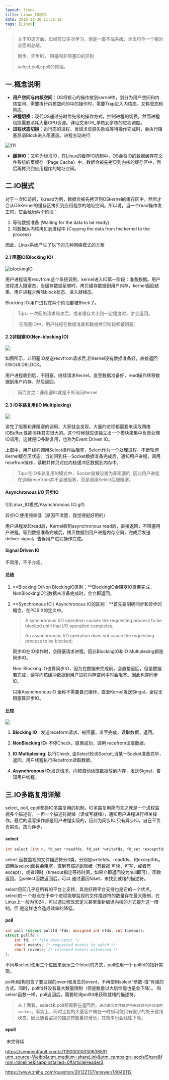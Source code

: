 ```yaml
---
layout: linux
title: Linux_IO模式
date: 2018-11-30 11:39:18
tags: [Linux]
---
```


> 关于IO这方面，已经有过多次学习，但是一直不成系统，本文将作一个相对全面的总结。
>
> 同步、异步IO， 阻塞和非阻塞IO的区别
>
> select,poll,epoll的原理。

<!--more-->

## 一.概念说明

* **用户空间与内核空间**：OS将核心的操作放到kernel中，划分为用户空间和内核空间，需要执行内核空间的中的操作时，需要Trap进入内核态。又称管态和目态。
* **进程切换**：现代OS通过分时优先级的操作方式，控制进程的切换。然而进程切换需要消耗大量CPU资源。详见文章OS_单核到多核的进程调度。
* **进程状态切换**：运行态的进程，当请求资源失败或等待操作完成时，会执行阻塞原语Block进入阻塞态。进程主动进行

![111](Linux_IO模式/1485056-9d17cf698a3f0dbc.png)

* **缓存IO**：又称为标准IO，在Linux的缓存IO机制中，OS会将IO的数据缓存在文件系统的页缓存（Page Cache）中，数据会被先拷贝到内核的缓存区中，然后再拷贝到应用程序的地址空间。

## 二.IO模式

对于一次IO访问，以read为例，数据会被先拷贝到OSkernel的缓存区中，然后才会从OSKernel的缓存区拷贝到应用程序的地址空间。所以说，当一个read操作发生时，它会经历两个阶段：
1. 等待数据准备 (Waiting for the data to be ready)
2. 将数据从内核拷贝到进程中 (Copying the data from the kernel to the process)

因此，Linux系统产生了以下的几种网络模式的方案

#### 2.1 阻塞IO(Blocking IO)

![blockingIO](Linux_IO模式/blockingIO.gif)

用户进程调用recvfrom这个系统调用，kernel进入IO第一阶段：准备数据。用户进程进入阻塞态，当缓存数据足够时，拷贝缓存数据到用户内存，kernel返回结果，用户进程才解除block状态，进入就绪态。

Blocking IO:用户进程在两个阶段都被Block了。

> Tips: 一次网络请求结束后，或者缓存大小到一定程度时，才会返回。
>
> ​          在阻塞IO中，用户线程在数据准备和数据拷贝阶段都被阻塞。

#### 2.2非阻塞IO(Non-blocking IO)

![](./Linux_IO模式/nonBlockingIO.gif)

如图所示，非阻塞IO发送recvfrom请求后,若Kernel没有数据准备好，直接返回EWOULDBLOCK。

用户进程收到后，不阻塞，继续请求Kernel，直至数据准备好，read操作转移数据到用户内存，然后返回。

> 简而言之：非阻塞IO就是不断询问Kernel

#### 2.3 IO多路复用(IO Multiplexing)

![](Linux_IO模式/IOMultiplexing.gif)

讲完了阻塞和非阻塞的调用，大家就会发现，大量的进程都需要来读取网络IOBuffer,性能消耗其实很大的。这个时候就应该独立出一个模块来集中负责处理IO调用，这就是IO多路复用，也称为Event Driven IO。

上图中，用户线程调用Select操作后阻塞，Select作为一个处理进程，不断轮询Kernel缓存区状态。当访问到任一Socket数据准备完成后，通知用户进程，调用recefrom操作，读取并拷贝对应内核缓冲区数据到内存中。

> Tips:在IO多路复用的模式中，Socket是被设置为非阻塞的, 因此用户进程在调用recefrom并不会被阻塞，而是调用Select后被阻塞。

#### **Asynchronous I/O** 异步IO

![](Linux_IO模式/Asynchronous I:O.gif)

异步IO,使用频率低（原因不清楚，我觉得挺好用的）

用户进程发起read后，Kernel收到asynchronous read后，直接返回，不阻塞用户进程。等到数据准备完成后，拷贝数据到用户进程内存空间，完成后发送deliver signal。告诉用户进程操作完成。

####  Signal Driven IO 

不常用，不予介绍。

#### 总结

1. **BlockingIO/Non BlockingIO区别：**BlockingIO会阻塞IO直至完成，NonBlockingIO当数据未准备完成时，会立即返回。

2. **Synchronous IO / Asynchronous IO的区别：**首先要明确同步和异步的概念，在POSIX的定义中。 

   > A synchronous I/O operation causes the requesting process to be blocked until that I/O operation completes;
   >
   > An asynchronous I/O operation does not cause the requesting process to be blocked;

   同步IO在IO操作时，会阻塞请求进程。因此BlockingIO和IO Multiplexing都是同步IO。

   Non-Blocking IO也算同步IO，因为在数据未完成前，会直接返回，但是数据若完成，读写内核缓冲数据到用户进程内存空间中时会阻塞。因此也算同步IO。

   只用AsynchronousIO 全称不需要自己操作，直至Kernel发送Singal。全程无阻塞算异步IO。

#### 比较

![](Linux_IO模式/compare.gif)

1. **Blocking IO** :  发送receform请求，被阻塞，直至完成，读取数据，返回。

2. **NonBlocking IO:** 不停Check，直至成功，调用 recefrom读取数据。
3. **IO Multiplexing**: 执行Check, 由Select轮询Socket,当某一Socket准备完毕，返回。用户线程执行Recefrom读取数据。
4. **Asynchronous IO**:发送请求，内核自动读取数据放到内存，发送Signal，告知用户线程。

## 三.IO多路复用详解

select, poll, epoll都是IO多路复用的机制。IO多路复用简而言之就是一个进程监视多个描述符，一但一个描述符就绪（读或写就绪），通知用户进程进行相关操作。最后的读写操作都是用户进程实现的，因此为同步IO,只有异步IO，自己不负责实现，故为异步。

#### select

```c
int select (int n, fd_set *readfds, fd_set *writefds, fd_set *exceptfds, struct timeval *timeout);
```

select 函数监视的文件描述符分3类，分别是writefds、readfds、和exceptfds。调用后select函数会阻塞，直到有描述副就绪（有数据 可读、可写、或者有except），或者超时（timeout指定等待时间，如果立即返回设为null即可），函数返回。当select函数返回后，可以 通过遍历fdset，来找到就绪的描述符。

select目前几乎在所有的平台上支持，其良好跨平台支持也是它的一个优点。select的一 个缺点在于单个进程能够监视的文件描述符的数量存在最大限制，在Linux上一般为1024，可以通过修改宏定义甚至重新编译内核的方式提升这一限制，但 是这样也会造成效率的降低。

#### poll

```c
int poll (struct pollfd *fds, unsigned int nfds, int timeout);
struct pollfd {
    int fd; /* file descriptor */
    short events; /* requested events to watch */
    short revents; /* returned events witnessed */
};
```

不同与select使用三个位图来表示三个fdset的方式，poll使用一个 pollfd的指针实现。

pollfd结构包含了要监视的event和发生的event，不再使用select“参数-值”传递的方式。同时，pollfd并没有最大数量限制（但是数量过大后性能也是会下降）。 和select函数一样，poll返回后，需要轮询pollfd来获取就绪的描述符。

> 从上面看，select和poll都需要在返回后，`通过遍历文件描述符来获取已经就绪的socket`。事实上，同时连接的大量客户端在一时刻可能只有很少的处于就绪状态，因此随着监视的描述符数量的增长，其效率也会线性下降。

#### epoll

​	未完待续

https://segmentfault.com/a/1190000003063859?utm_source=Weibo&utm_medium=shareLink&utm_campaign=socialShare&from=timeline&isappinstalled=0#articleHeader3

https://www.zhihu.com/question/20122137/answer/14049112
